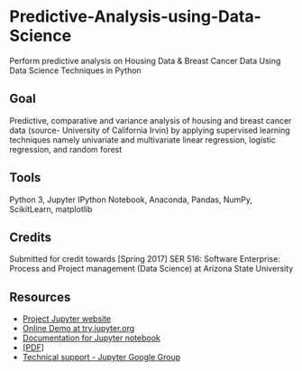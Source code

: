 # Predictive-Analysis-using-Data-Science
Perform predictive analysis on Housing Data &amp; Breast Cancer Data Using Data Science Techniques in Python

## Goal
Predictive, comparative and variance analysis of housing and breast cancer data (source- University of California Irvin) by applying supervised learning techniques namely univariate and multivariate linear regression, logistic regression, and random forest

## Tools
Python 3, Jupyter IPython Notebook, Anaconda, Pandas, NumPy, ScikitLearn, matplotlib

## Credits
Submitted for credit towards [Spring 2017] SER 516: Software Enterprise: Process and Project management (Data Science)
at Arizona State University

## Resources
- [Project Jupyter website](https://jupyter.org)
- [Online Demo at try.jupyter.org](https://try.jupyter.org)
- [Documentation for Jupyter notebook](https://jupyter-notebook.readthedocs.io/en/latest/)
- [[PDF](https://media.readthedocs.org/pdf/jupyter-notebook/latest/jupyter-notebook.pdf)]
- [Technical support - Jupyter Google Group](https://groups.google.com/forum/#!forum/jupyter)

